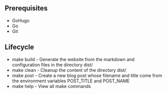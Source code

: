 ## Prerequisites
- GoHugo
- Go
- Git

## Lifecycle
- make build - Generate the website from the markdown and configuration files in the directory dist/
- make clean - Cleanup the content of the directory dist/
- make post - Create a new blog post whose filename and title come from the environment variables POST_TITLE and POST_NAME
- make help - View all make commands